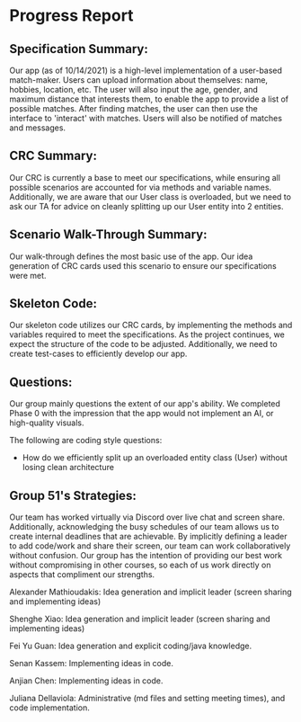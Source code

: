 # Progress Report

## Specification Summary:
Our app (as of 10/14/2021) is a high-level implementation of a user-based match-maker. Users can upload 
information about themselves: name, hobbies, location, etc. The user will also input the age, gender, and maximum
distance that interests them, to enable the app to provide a list of possible matches. After finding
matches, the user can then use the interface to 'interact' with matches. Users will also be notified of
matches and messages.

## CRC Summary:
Our CRC is currently a base to meet our specifications, while ensuring all possible scenarios are accounted for
via methods and variable names. Additionally, we are aware that our User class is overloaded, but we need
to ask our TA for advice on cleanly splitting up our User entity into 2 entities.

## Scenario Walk-Through Summary:
Our walk-through defines the most basic use of the app. Our idea generation of CRC cards used this scenario
to ensure our specifications were met.

## Skeleton Code:
Our skeleton code utilizes our CRC cards, by implementing the methods and variables required
to meet the specifications. As the project continues, we expect the structure of the code to be adjusted.
Additionally, we need to create test-cases to efficiently develop our app.

## Questions:
Our group mainly questions the extent of our app's ability. We completed Phase 0 with
the impression that the app would not implement an AI, or high-quality visuals.

The following are coding style questions:
* How do we efficiently split up an overloaded entity class (User) without losing clean architecture

## Group 51's Strategies:
Our team has worked virtually via Discord over live chat and screen share. Additionally,
acknowledging the busy schedules of our team allows us to create internal deadlines that are
achievable. By implicitly defining a leader to add code/work and share their screen, our team can
work collaboratively without confusion. Our group has the intention of providing our best work
without compromising in other courses, so each of us work directly on aspects that compliment our strengths.

Alexander Mathioudakis: Idea generation and implicit leader (screen sharing and implementing ideas)

Shenghe Xiao: Idea generation and implicit leader (screen sharing and implementing ideas)

Fei Yu Guan: Idea generation and explicit coding/java knowledge.

Senan Kassem: Implementing ideas in code.

Anjian Chen: Implementing ideas in code.

Juliana Dellaviola: Administrative (md files and setting meeting times), and code implementation.
